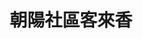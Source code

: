 ---
title: "朝陽社區客來香"
description: "朝陽社區客來香"
layout: shop
keywords:
  - 美食競賽
  - 台灣美食
  - 美食精選
datePublished: "2025-06-30"
dateModified: "2025-07-04"
city: "宜蘭縣"
district: "蘇澳鎮"
address: "宜蘭縣蘇澳鎮朝陽路38號"
phone: "039981771"
geo: "24.461151727927305, 121.81594788828275"
google_map: "https://maps.app.goo.gl/7Zg3KWCqfunq75Jb9"
footinder: "https://footinder.com.tw/%E5%AE%9C%E8%98%AD%E7%B8%A3%E8%98%87%E6%BE%B3%E9%8E%AE/82495/"
official: "https://www.facebook.com/p/%E6%9C%9D%E9%99%BD%E5%AE%A2%E4%BE%86%E9%A6%99-100066955297335/"
award:
  - name: "500盤"
    year: "2024"
    entries:
      - dishes:
          - "白帶魚米粉湯"

---